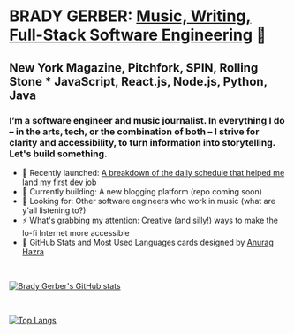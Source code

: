 
# BRADY GERBER: [Music, Writing, Full-Stack Software Engineering](https://bradygerber.com/) 👋

## New York Magazine, Pitchfork, SPIN, Rolling Stone * JavaScript, React.js, Node.js, Python, Java

### I’m a software engineer and music journalist. In everything I do – in the arts, tech, or the combination of both – I strive for clarity and accessibility, to turn information into storytelling. Let's build something.

- 🔭 Recently launched: [A breakdown of the daily schedule that helped me land my first dev job](https://github.com/bg-write/how-i-got-my-first-dev-job)
- 🌱 Currently building: A new blogging platform (repo coming soon)
- 👯 Looking for: Other software engineers who work in music (what are y'all listening to?)
- ⚡ What's grabbing my attention: Creative (and silly!) ways to make the lo-fi Internet more accessible
- 💬 GitHub Stats and Most Used Languages cards designed by [Anurag Hazra](https://github.com/anuraghazra/github-readme-stats)

<br/>

[![Brady Gerber's GitHub stats](https://github-readme-stats.vercel.app/api?username=bg-write&show_icons=true&theme=dark)](https://github.com/anuraghazra/github-readme-stats)

<br/>

[![Top Langs](https://github-readme-stats.vercel.app/api/top-langs/?username=bg-write&layout=compact&theme=dark)](https://github.com/anuraghazra/github-readme-stats)
